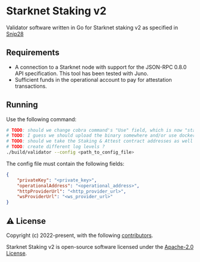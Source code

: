 # Starknet Staking v2
Validator software written in Go for Starknet staking v2 as specified in [Snip28](https://community.starknet.io/t/snip-28-staking-v2-proposal/115250)


## Requirements

- A connection to a Starknet node with support for the JSON-RPC 0.8.0 API specification. This tool has been tested with Juno.
- Sufficient funds in the operational account to pay for attestation transactions.


## Running

Use the following command:
```bash
# TODO: should we change cobra command's "Use" field, which is now "starknet-staking-v2" ?
# TODO: I guess we should upload the binary somewhere and/or use docker
# TODO: should we take the Staking & Attest contract addresses as well ?
# TODO: create different log levels ?
./build/validator --config <path_to_config_file>
```

The config file must contain the following fields:
```json
{
    "privateKey": "<private_key>",
    "operationalAddress": "<operational_address>",
    "httpProviderUrl": "<http_provider_url>",
    "wsProviderUrl": "<ws_provider_url>"
}
```

## ⚠️ License

Copyright (c) 2022-present, with the following [contributors](https://github.com/NethermindEth/starknet-staking-v2/graphs/contributors).

Starknet Staking v2 is open-source software licensed under the [Apache-2.0 License](https://github.com/NethermindEth/starknet-staking-v2/blob/main/LICENSE).

